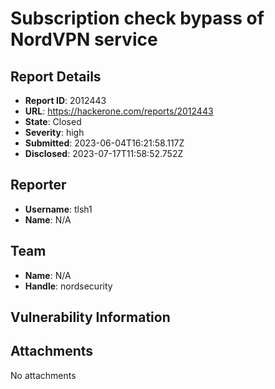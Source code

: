 # Subscription check bypass of NordVPN service 

## Report Details
- **Report ID**: 2012443
- **URL**: https://hackerone.com/reports/2012443
- **State**: Closed
- **Severity**: high
- **Submitted**: 2023-06-04T16:21:58.117Z
- **Disclosed**: 2023-07-17T11:58:52.752Z

## Reporter
- **Username**: tlsh1
- **Name**: N/A

## Team
- **Name**: N/A
- **Handle**: nordsecurity

## Vulnerability Information


## Attachments
No attachments

